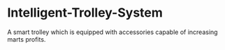 # Intelligent-Trolley-System
A smart trolley which is equipped with accessories capable of increasing marts profits.
